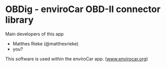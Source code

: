 OBDig - enviroCar OBD-II connector library
=====================

Main developers of this app
  * Matthes Rieke (@matthesrieke)
  * you?

This software is used within the enviroCar app. (www.envirocar.org)

